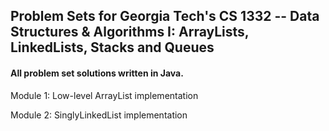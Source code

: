 ## Problem Sets for Georgia Tech's CS 1332 -- Data Structures &amp; Algorithms I: ArrayLists, LinkedLists, Stacks and Queues
#### All problem set solutions written in Java.

<p>Module 1: Low-level ArrayList implementation </p>
<p>Module 2: SinglyLinkedList implementation </p>

